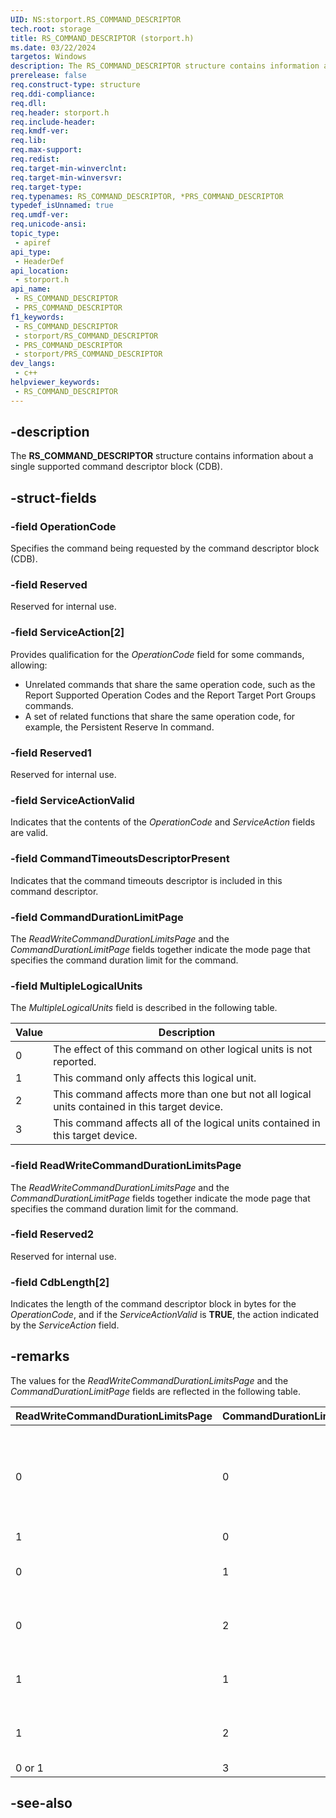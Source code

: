 ```yaml
---
UID: NS:storport.RS_COMMAND_DESCRIPTOR
tech.root: storage
title: RS_COMMAND_DESCRIPTOR (storport.h)
ms.date: 03/22/2024
targetos: Windows
description: The RS_COMMAND_DESCRIPTOR structure contains information about a single supported command descriptor block (CDB).
prerelease: false
req.construct-type: structure
req.ddi-compliance: 
req.dll: 
req.header: storport.h
req.include-header: 
req.kmdf-ver: 
req.lib: 
req.max-support: 
req.redist: 
req.target-min-winverclnt: 
req.target-min-winversvr: 
req.target-type: 
req.typenames: RS_COMMAND_DESCRIPTOR, *PRS_COMMAND_DESCRIPTOR
typedef_isUnnamed: true
req.umdf-ver: 
req.unicode-ansi: 
topic_type:
 - apiref
api_type:
 - HeaderDef
api_location:
 - storport.h
api_name:
 - RS_COMMAND_DESCRIPTOR
 - PRS_COMMAND_DESCRIPTOR
f1_keywords:
 - RS_COMMAND_DESCRIPTOR
 - storport/RS_COMMAND_DESCRIPTOR
 - PRS_COMMAND_DESCRIPTOR
 - storport/PRS_COMMAND_DESCRIPTOR
dev_langs:
 - c++
helpviewer_keywords:
 - RS_COMMAND_DESCRIPTOR
---
```


## -description

The **RS_COMMAND_DESCRIPTOR** structure contains information about a single supported command descriptor block (CDB).

## -struct-fields

### -field OperationCode

Specifies the command being requested by the command descriptor block (CDB).

### -field Reserved

Reserved for internal use.

### -field ServiceAction[2]

Provides qualification for the *OperationCode* field for some commands, allowing:

- Unrelated commands that share the same operation code, such as the Report Supported Operation Codes and the Report Target Port Groups commands.
- A set of related functions that share the same operation code, for example, the Persistent Reserve In command.

### -field Reserved1

Reserved for internal use.

### -field ServiceActionValid

Indicates that the contents of the *OperationCode* and *ServiceAction* fields are valid.

### -field CommandTimeoutsDescriptorPresent

Indicates that the command timeouts descriptor is included in this command descriptor.

### -field CommandDurationLimitPage

The *ReadWriteCommandDurationLimitsPage* and the *CommandDurationLimitPage* fields together indicate the mode page that specifies the command duration limit for the command.

### -field MultipleLogicalUnits

The *MultipleLogicalUnits* field is described in the following table.

| Value | Description |
|--|--|
| 0 | The effect of this command on other logical units is not reported. |
| 1 | This command only affects this logical unit. |
| 2 | This command affects more than one but not all logical units contained in this target device. |
| 3 | This command affects all of the logical units contained in this target device. |

### -field ReadWriteCommandDurationLimitsPage

The *ReadWriteCommandDurationLimitsPage* and the *CommandDurationLimitPage* fields together indicate the mode page that specifies the command duration limit for the command.

### -field Reserved2

Reserved for internal use.

### -field CdbLength[2]

Indicates the length of the command descriptor block in bytes for the *OperationCode*, and if the *ServiceActionValid* is **TRUE**, the action indicated by the *ServiceAction* field.

## -remarks

The values for the *ReadWriteCommandDurationLimitsPage* and the *CommandDurationLimitPage* fields are reflected in the following table.

| ReadWriteCommandDurationLimitsPage | CommandDurationLimitPage | Description |
|--|--|--|
| 0 | 0 | No command duration limit mode page is indicated for this command. |
| 1 | 0 | Reserved |
| 0 | 1 | Command duration limit A mode page |
| 0 | 2 | Command duration limit B mode page |
| 1 | 1 | Command duration limit T2A mode page |
| 1 | 2 | Command duration limit T2B mode page |
| 0 or 1 | 3 | Reserved |

## -see-also

